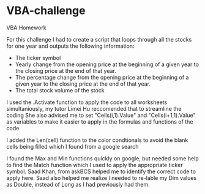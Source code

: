 # VBA-challenge
VBA Homework

For this challenge I had to create a script that loops through all the stocks for one year and outputs the following information:
  -  The ticker symbol
  -   Yearly change from the opening price at the beginning of a given year to the             closing price at the end of that year.
  -  The percentage change from the opening price at the beginning of a given year to the       closing price at the end of that year.
  - The total stock volume of the stock


I used the .Activate function to apply the code to all worksheets simultaniously, my tutor Limei Hu reccomended that to streamline the coding She also advised me to  set "Cells(i,1).Value" and "Cells(i+1,1).Value" as variables to make it easier to apply in the formulas and functions of the code

I added the Len(cell) function to the color condtionals to avoid the blank cells being filled which I found from a google search

I found the Max and Min functions quickly on google, but needed some help to find the 
Match function which I used to apply the appropriate ticker symbol. Saad Khan, from askBCS helped me to identify  the correct code to apply here. Saad also helped me realize I needed to re-lable my Dim values as Double, instead of Long as I had previously had them.

